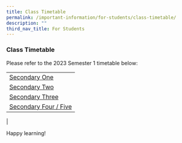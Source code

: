 ```yaml
---
title: Class Timetable
permalink: /important-information/for-students/class-timetable/
description: ""
third_nav_title: For Students
---
```

### **Class Timetable**
Please refer to the 2023 Semester 1 timetable below:

|  |
|---|
| [Secondary One](https://drive.google.com/file/d/1s_iL8ixlGNb0DLy5qqO465lnkAw53bET/view?usp=share_link)
| [Secondary Two](https://drive.google.com/file/d/1c4yxcZfzSpQwsqzhx18fOr8uH643keR1/view?usp=share_link)
| [Secondary Three](https://drive.google.com/file/d/1yfoIxxiX_hLfSJqfLu4dNQ5Bt9WweHHa/view?usp=share_link)
| [Secondary Four / Five](https://drive.google.com/file/d/1SpU6fkeCvsFsZgPik4JD2I_qKnFtx1hz/view?usp=share_link)
|

Happy learning!